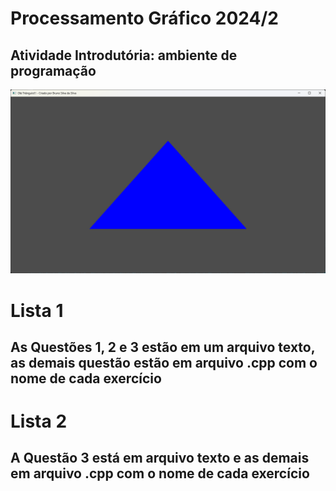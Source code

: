 # Processamento Gráfico 2024/2

## Atividade Introdutória: ambiente de programação

![Screenshot da "Atividade Introdutória: ambiente de programação".](https://github.com/brunof1/Processamento/blob/main/Imagens/Atividade0.png)

# Lista 1

## As Questões 1, 2 e 3 estão em um arquivo texto, as demais questão estão em arquivo .cpp com o nome de cada exercício

# Lista 2

## A Questão 3 está em arquivo texto e as demais em arquivo .cpp com o nome de cada exercício
